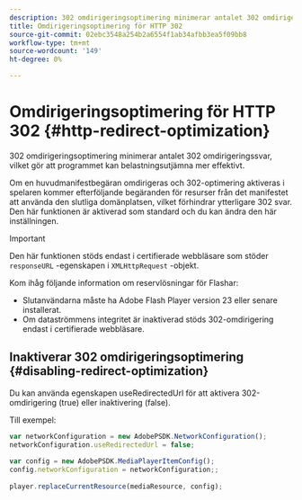 ```yaml
---
description: 302 omdirigeringsoptimering minimerar antalet 302 omdirigeringssvar, vilket gör att programmet kan belastningsutjämna mer effektivt.
title: Omdirigeringsoptimering för HTTP 302
source-git-commit: 02ebc3548a254b2a6554f1ab34afbb3ea5f09bb8
workflow-type: tm+mt
source-wordcount: '149'
ht-degree: 0%

---
```


# Omdirigeringsoptimering för HTTP 302 {#http-redirect-optimization}

302 omdirigeringsoptimering minimerar antalet 302 omdirigeringssvar, vilket gör att programmet kan belastningsutjämna mer effektivt.

Om en huvudmanifestbegäran omdirigeras och 302-optimering aktiveras i spelaren kommer efterföljande begäranden för resurser från det manifestet att använda den slutliga domänplatsen, vilket förhindrar ytterligare 302 svar. Den här funktionen är aktiverad som standard och du kan ändra den här inställningen.

>[!IMPORTANT]
>
>Den här funktionen stöds endast i certifierade webbläsare som stöder `responseURL` -egenskapen i `XMLHttpRequest` -objekt.

Kom ihåg följande information om reservlösningar för Flashar:

* Slutanvändarna måste ha Adobe Flash Player version 23 eller senare installerat.
* Om dataströmmens integritet är inaktiverad stöds 302-omdirigering endast i certifierade webbläsare.

## Inaktiverar 302 omdirigeringsoptimering {#disabling-redirect-optimization}

Du kan använda egenskapen useRedirectedUrl för att aktivera 302-omdirigering (true) eller inaktivering (false).

Till exempel:

```js
var networkConfiguration = new AdobePSDK.NetworkConfiguration(); 
networkConfiguration.useRedirectedUrl = false; 
 
var config = new AdobePSDK.MediaPlayerItemConfig(); 
config.networkConfiguration = networkConfiguration;; 
 
player.replaceCurrentResource(mediaResource, config);
```

